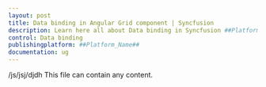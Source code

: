 ```yaml
---
layout: post
title: Data binding in Angular Grid component | Syncfusion
description: Learn here all about Data binding in Syncfusion ##Platform_Name## Grid component of Syncfusion Essential JS 2 and more.
control: Data binding 
publishingplatform: ##Platform_Name##
documentation: ug
---
```


/js/jsj/djdh
This file can contain any content.